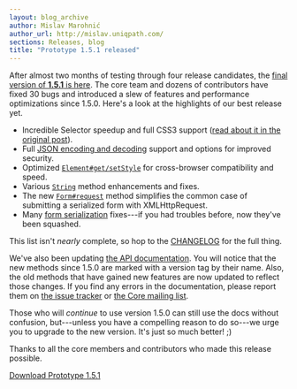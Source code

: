 ```yaml
---
layout: blog_archive
author: Mislav Marohnić
author_url: http://mislav.uniqpath.com/
sections: Releases, blog
title: "Prototype 1.5.1 released"
---
```


After almost two months of testing through four release candidates, the [final version of **1.5.1** is here](/download). The core team and dozens of contributors have fixed 30 bugs and introduced a slew of features and performance optimizations since 1.5.0. Here's a look at the highlights of our best release yet.

* Incredible Selector speedup and full CSS3 support ([read about it in the original post](/2007/3/9/prototype-1-5-1-rc1)).
* Full [JSON encoding and decoding](/learn/json) support and options for improved security.
* Optimized [`Element#get/setStyle`](/api/element/getStyle) for cross-browser compatibility and speed.
* Various [`String`](/api/string) method enhancements and fixes.
* The new [`Form#request`](/api/form/request) method simplifies the common case of submitting a serialized form with XMLHttpRequest.
* Many [form serialization](/api/form/serialize) fixes---if you had troubles before, now they've been squashed.

This list isn't *nearly* complete, so hop to the [CHANGELOG](http://dev.rubyonrails.org/browser/spinoffs/prototype/tags/rel_1-5-1/CHANGELOG?format=raw) for the full thing.

We've also been updating [the API documentation](/api). You will notice that the new methods since 1.5.0 are marked with a version tag by their name. Also, the old methods that have gained new features are now updated to reflect those changes. If you find any errors in the documentation, please report them on [the issue tracker](/contribute) or [the Core mailing list](/discuss).

Those who will *continue* to use version 1.5.0 can still use the docs without confusion, but---unless you have a compelling reason to do so---we urge you to upgrade to the new version. It's just so much better! ;)

Thanks to all the core members and contributors who made this release possible.

[Download Prototype 1.5.1](/download)

